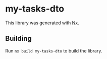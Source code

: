 # my-tasks-dto

This library was generated with [Nx](https://nx.dev).

## Building

Run `nx build my-tasks-dto` to build the library.
